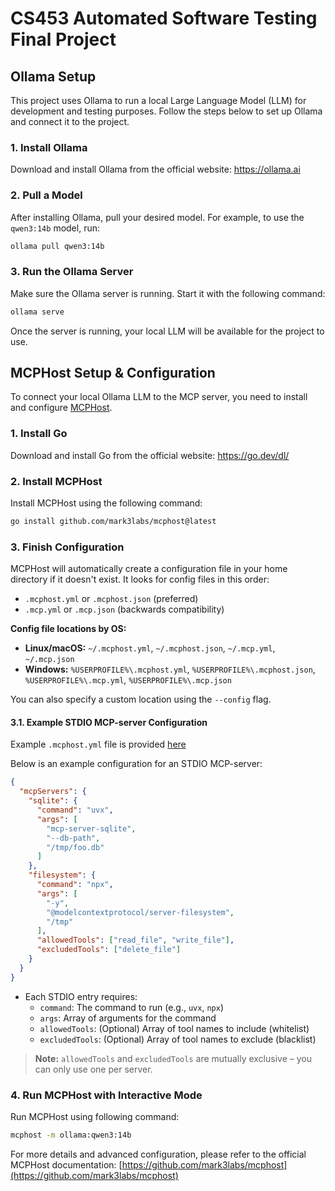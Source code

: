 # CS453 Automated Software Testing Final Project

## Ollama Setup

This project uses Ollama to run a local Large Language Model (LLM) for development and testing purposes. Follow the steps below to set up Ollama and connect it to the project.

### 1. Install Ollama

Download and install Ollama from the official website:
https://ollama.ai

### 2. Pull a Model

After installing Ollama, pull your desired model. For example, to use the `qwen3:14b` model, run:

```bash
ollama pull qwen3:14b
```

### 3. Run the Ollama Server

Make sure the Ollama server is running. Start it with the following command:

```bash
ollama serve
```

Once the server is running, your local LLM will be available for the project to use.


## MCPHost Setup & Configuration

To connect your local Ollama LLM to the MCP server, you need to install and configure [MCPHost](https://github.com/mark3labs/mcphost).

### 1. Install Go

Download and install Go from the official website:
https://go.dev/dl/

### 2. Install MCPHost

Install MCPHost using the following command:

```bash
go install github.com/mark3labs/mcphost@latest
```

### 3. Finish Configuration

MCPHost will automatically create a configuration file in your home directory if it doesn't exist. It looks for config files in this order:

- `.mcphost.yml` or `.mcphost.json` (preferred)
- `.mcp.yml` or `.mcp.json` (backwards compatibility)

**Config file locations by OS:**
- **Linux/macOS:** `~/.mcphost.yml`, `~/.mcphost.json`, `~/.mcp.yml`, `~/.mcp.json`
- **Windows:** `%USERPROFILE%\.mcphost.yml`, `%USERPROFILE%\.mcphost.json`, `%USERPROFILE%\.mcp.yml`, `%USERPROFILE%\.mcp.json`

You can also specify a custom location using the `--config` flag.

#### 3.1. Example STDIO MCP-server Configuration

Example `.mcphost.yml` file is provided [here](https://github.com/tejava317/cs453-project/blob/main/.mcphost.yml)

Below is an example configuration for an STDIO MCP-server:

```json
{
  "mcpServers": {
    "sqlite": {
      "command": "uvx",
      "args": [
        "mcp-server-sqlite",
        "--db-path",
        "/tmp/foo.db"
      ]
    },
    "filesystem": {
      "command": "npx",
      "args": [
        "-y",
        "@modelcontextprotocol/server-filesystem",
        "/tmp"
      ],
      "allowedTools": ["read_file", "write_file"],
      "excludedTools": ["delete_file"]
    }
  }
}
```

- Each STDIO entry requires:
  - `command`: The command to run (e.g., `uvx`, `npx`)
  - `args`: Array of arguments for the command
  - `allowedTools`: (Optional) Array of tool names to include (whitelist)
  - `excludedTools`: (Optional) Array of tool names to exclude (blacklist)

> **Note:** `allowedTools` and `excludedTools` are mutually exclusive – you can only use one per server.


### 4. Run MCPHost with Interactive Mode

Run MCPHost using following command:
```bash
mcphost -m ollama:qwen3:14b
```

For more details and advanced configuration, please refer to the official MCPHost documentation: [https://github.com/mark3labs/mcphost](https://github.com/mark3labs/mcphost)